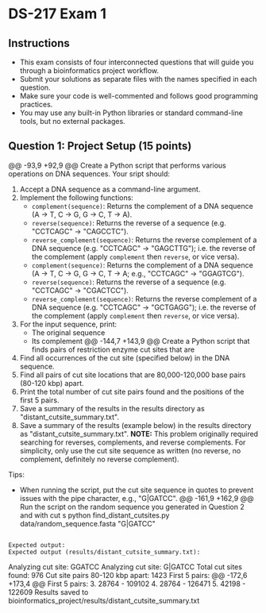 # DS-217 Exam 1

## Instructions
- This exam consists of four interconnected questions that will guide you through a bioinformatics project workflow.
- Submit your solutions as separate files with the names specified in each question.
- Make sure your code is well-commented and follows good programming practices.
- You may use any built-in Python libraries or standard command-line tools, but no external packages.

## Question 1: Project Setup (15 points)

@@ -93,9 +92,9 @@ Create a Python script that performs various operations on DNA sequences. Your sript should:

1. Accept a DNA sequence as a command-line argument.
2. Implement the following functions:
   - `complement(sequence)`: Returns the complement of a DNA sequence (A -> T, C -> G, G -> C, T -> A).
   - `reverse(sequence)`: Returns the reverse of a sequence (e.g. "CCTCAGC" -> "CAGCCTC").
   - `reverse_complement(sequence)`: Returns the reverse complement of a DNA sequence (e.g. "CCTCAGC" -> "GAGCTTG"); i.e. the reverse of the complement (apply `complement` then `reverse`, or vice versa).
   - `complement(sequence)`: Returns the complement of a DNA sequence (A -> T, C -> G, G -> C, T -> A; e.g., "CCTCAGC" -> "GGAGTCG").
   - `reverse(sequence)`: Returns the reverse of a sequence (e.g. "CCTCAGC" -> "CGACTCC").
   - `reverse_complement(sequence)`: Returns the reverse complement of a DNA sequence (e.g. "CCTCAGC" -> "GCTGAGG"); i.e. the reverse of the complement (apply `complement` then `reverse`, or vice versa).
3. For the input sequence, print:
   - The original sequence
   - Its complement
@@ -144,7 +143,9 @@ Create a Python script that finds pairs of restriction enzyme cut sites that are
3. Find all occurrences of the cut site (specified below) in the DNA sequence.
4. Find all pairs of cut site locations that are 80,000-120,000 base pairs (80-120 kbp) apart.
5. Print the total number of cut site pairs found and the positions of the first 5 pairs.
6. Save a summary of the results in the results directory as "distant_cutsite_summary.txt".
6. Save a summary of the results (example below) in the results directory as "distant_cutsite_summary.txt".
**NOTE:** This problem originally required searching for reverses, complements, and reverse complements. For simplicity, only use the cut site sequence as written (no reverse, no complement, definitely no reverse complement).

Tips:
- When running the script, put the cut site sequence in quotes to prevent issues with the pipe character, e.g., "G|GATCC".
@@ -161,9 +162,9 @@ Run the script on the random sequence you generated in Question 2 and with cut s
python find_distant_cutsites.py data/random_sequence.fasta "G|GATCC"
`````

Expected output:
Expected output (results/distant_cutsite_summary.txt):
`````
Analyzing cut site: GGATCC
Analyzing cut site: G|GATCC
Total cut sites found: 976
Cut site pairs 80-120 kbp apart: 1423
First 5 pairs:
@@ -172,6 +173,4 @@ First 5 pairs:
3. 28764 - 109102
4. 28764 - 126471
5. 42198 - 122609
Results saved to bioinformatics_project/results/distant_cutsite_summary.txt
`````
